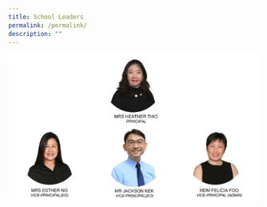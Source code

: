 ```yaml
---
title: School Leaders
permalink: /permalink/
description: ""
---
```

![](/images/1SL%20Sch%20Web.jpg)